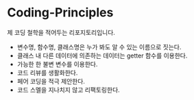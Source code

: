 # Coding-Principles
제 코딩 철학을 적어두는 리포지토리입니다.
- 변수명, 함수명, 클래스명은 누가 봐도 알 수 있는 이름으로 짓는다.
- 클래스 내 다른 데이터에 의존하는 데이터는 getter 함수를 이용한다.
- 가능한 한 불변 변수를 이용한다.
- 코드 리뷰를 생활화한다.
- 페어 코딩을 적극 제안한다.
- 코드 스멜을 지나치지 않고 리팩토링한다.
